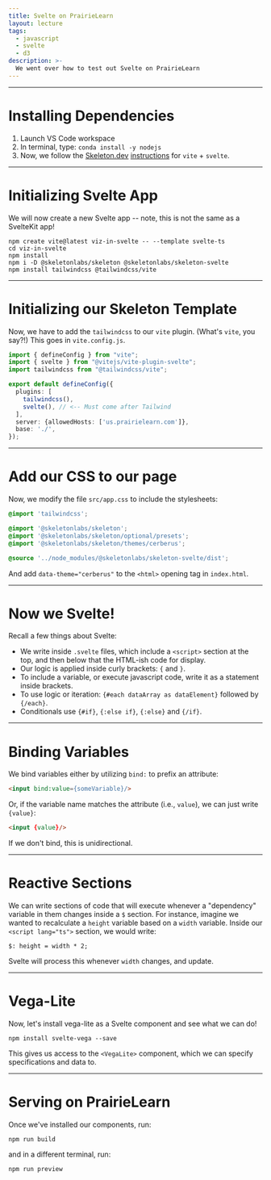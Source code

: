 ```yaml
---
title: Svelte on PrairieLearn
layout: lecture
tags:
  - javascript
  - svelte
  - d3
description: >-
  We went over how to test out Svelte on PrairieLearn
---
```


---

# Installing Dependencies

1. Launch VS Code workspace
1. In terminal, type: `conda install -y nodejs`
1. Now, we follow the [Skeleton.dev](https://skeleton.dev) [instructions](https://www.skeleton.dev/docs/get-started/installation/vite-svelte) for `vite` + `svelte`.

---

# Initializing Svelte App

We will now create a new Svelte app -- note, this is not the same as a SvelteKit app!

```
npm create vite@latest viz-in-svelte -- --template svelte-ts
cd viz-in-svelte
npm install
npm i -D @skeletonlabs/skeleton @skeletonlabs/skeleton-svelte
npm install tailwindcss @tailwindcss/vite
```

---

# Initializing our Skeleton Template

Now, we have to add the `tailwindcss` to our `vite` plugin.  (What's `vite`, you say?!)  This goes in `vite.config.js`.

```typescript
import { defineConfig } from "vite";
import { svelte } from "@vitejs/vite-plugin-svelte";
import tailwindcss from "@tailwindcss/vite";

export default defineConfig({
  plugins: [
    tailwindcss(),
    svelte(), // <-- Must come after Tailwind
  ],
  server: {allowedHosts: ['us.prairielearn.com']},
  base: './',
});
```

---

# Add our CSS to our page

Now, we modify the file `src/app.css` to include the stylesheets:

```css
@import 'tailwindcss';

@import '@skeletonlabs/skeleton';
@import '@skeletonlabs/skeleton/optional/presets';
@import '@skeletonlabs/skeleton/themes/cerberus';

@source '../node_modules/@skeletonlabs/skeleton-svelte/dist';
```

And add `data-theme="cerberus"` to the `<html>` opening tag in `index.html`.

---

# Now we Svelte!

Recall a few things about Svelte:

- We write inside `.svelte` files, which include a `<script>` section at the top, and then below that the HTML-ish code for display.
- Our logic is applied inside curly brackets: `{` and `}`.
- To include a variable, or execute javascript code, write it as a statement inside brackets.
- To use logic or iteration: `{#each dataArray as dataElement}` followed by `{/each}`.
- Conditionals use `{#if}`, `{:else if}`, `{:else}` and `{/if}`.

---

# Binding Variables

We bind variables either by utilizing `bind:` to prefix an attribute:

```html
<input bind:value={someVariable}/>
```

Or, if the variable name matches the attribute (i.e., `value`), we can just write `{value}`:

```html
<input {value}/>
```

If we don't bind, this is unidirectional.

---

# Reactive Sections

We can write sections of code that will execute whenever a "dependency" variable in them changes inside a `$` section.  For instance, imagine we wanted to recalculate a `height` variable based on a `width` variable.
Inside our `<script lang="ts">` section, we would write:

```
$: height = width * 2;
```

Svelte will process this whenever `width` changes, and update.

---

# Vega-Lite

Now, let's install vega-lite as a Svelte component and see what we can do!

```
npm install svelte-vega --save
```

This gives us access to the `<VegaLite>` component, which we can specify specifications and data to.

---

# Serving on PrairieLearn

Once we've installed our components, run:

```
npm run build
```

and in a different terminal, run:

```
npm run preview
```
